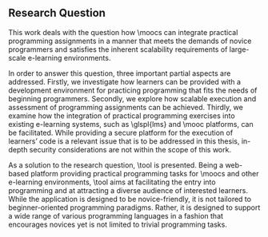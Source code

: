 ## Research Question

This work deals with the question how \moocs can integrate practical programming assignments in a manner that meets the demands of novice programmers and satisfies the inherent scalability requirements of large-scale e-learning environments.

In order to answer this question, three important partial aspects are addressed. Firstly, we investigate how learners can be provided with a development environment for practicing programming that fits the needs of beginning programmers. Secondly, we explore how scalable execution and assessment of programming assignments can be achieved. Thirdly, we examine how the integration of practical programming exercises into existing e-learning systems, such as \glspl{lms} and \mooc platforms, can be facilitated. While providing a secure platform for the execution of learners’ code is a relevant issue that is to be addressed in this thesis, in-depth security considerations are not within the scope of this work.

As a solution to the research question, \tool is presented. Being a web-based platform providing practical programming tasks for \moocs and other e-learning environments, \tool aims at facilitating the entry into programming and at attracting a diverse audience of interested learners. While the application is designed to be novice-friendly, it is not tailored to beginner-oriented programming paradigms. Rather, it is designed to support a wide range of various programming languages in a fashion that encourages novices yet is not limited to trivial programming tasks.